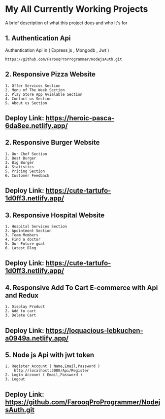 
# My All Currently Working Projects

A brief description of what this project does and who it's for


## 1.  Authentication Api

Authentication Api in ( Express js , Mongodb , Jwt )


`https://github.com/FarooqProProgrammer/NodejsAuth.git`


## 2.  Responsive Pizza Website

    1. Offer Services Section
    2. Menu of The Week Section
    3. Play Store App Avialable Section
    4. Contact us Section
    5. About us Section
##   Deploy Link: https://heroic-pasca-6da8ee.netlify.app/


## 2.  Responsive Burger Website

    1. Our Chef Section
    2. Best Burger
    3. Big Burger
    4. Statistics
    5. Pricing Section
    6. Customer Feedback
##   Deploy Link: https://cute-tartufo-1d0ff3.netlify.app/


## 3.  Responsive Hospital Website

    1. Hospital Services Section
    2. Apointment Section
    3. Team Members
    4. Find a doctor
    5. Our Future goal
    6. Latest Blog
##   Deploy Link: https://cute-tartufo-1d0ff3.netlify.app/


## 4.  Responsive Add To Cart E-commerce with Api and Redux

    1. Display Product
    2. Add to cart
    3. Delete Cart
    
##   Deploy Link: https://loquacious-lebkuchen-a0949a.netlify.app/

## 5.  Node js Api with jwt token

    1. Register Account ( Name,Email,Password ) 
        http://localhost:3000/Api/Register
    2. Login Account ( Email,Password )
    3. Logout 
    
##   Deploy Link: https://github.com/FarooqProProgrammer/NodejsAuth.git






  






